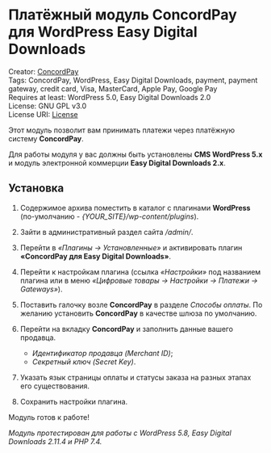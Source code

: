 # Платёжный модуль ConcordPay для WordPress Easy Digital Downloads

Creator: [ConcordPay](https://concordpay.concord.ua)<br>
Tags: ConcordPay, WordPress, Easy Digital Downloads, payment, payment gateway, credit card, Visa, MasterCard, Apple Pay, Google Pay<br>
Requires at least: WordPress 5.0, Easy Digital Downloads 2.0<br>
License: GNU GPL v3.0<br>
License URI: [License](https://opensource.org/licenses/GPL-3.0)

Этот модуль позволит вам принимать платежи через платёжную систему **ConcordPay**.

Для работы модуля у вас должны быть установлены **CMS WordPress 5.x** и модуль электронной коммерции **Easy Digital Downloads 2.x**.

## Установка

1. Содержимое архива поместить в каталог с плагинами **WordPress** (по-умолчанию - *{YOUR_SITE}/wp-content/plugins*).

2. Зайти в административный раздел сайта */admin/*.

3. Перейти в *«Плагины -> Установленные»* и активировать плагин **«ConcordPay для Easy Digital Downloads»**.

4. Перейти к настройкам плагина (ссылка *«Настройки»* под названием плагина или в меню *«Цифровые товары -> Настройки -> Платежи -> Gateways»*).

5. Поставить галочку возле **ConcordPay** в разделе *Способы оплаты*. По желанию установить **ConcordPay** в качестве шлюза по умолчанию.
   
6. Перейти на вкладку **ConcordPay** и заполнить данные вашего продавца.
    - *Идентификатор продавца (Merchant ID)*;
    - *Секретный ключ (Secret Key)*.

7. Указать язык страницы оплаты и статусы заказа на разных этапах его существования.

8. Сохранить настройки плагина.

Модуль готов к работе!

*Модуль протестирован для работы с WordPress 5.8, Easy Digital Downloads 2.11.4 и PHP 7.4.*
